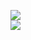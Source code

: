 [![](https://img.shields.io/badge/Made%20With-Github%20Spray-lightgrey.svg?style=for-the-badge&logo=github)](https://github.com/Annihil/github-spray#3076)  
[![](https://i.imgur.com/2DrTn0Z.gif)](https://github.com/Annihil/github-spray)